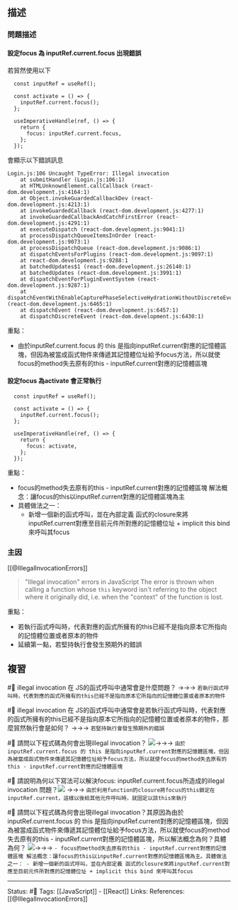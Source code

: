 



## 描述


### 問題描述

#### 設定focus 為 inputRef.current.focus 出現錯誤
若貿然使用以下

```
  const inputRef = useRef();

  const activate = () => {
    inputRef.current.focus();
  };

  useImperativeHandle(ref, () => {
    return {
      focus: inputRef.current.focus,
    };
  });
```

會顯示以下錯誤訊息
```
Login.js:106 Uncaught TypeError: Illegal invocation
    at submitHandler (Login.js:106:1)
    at HTMLUnknownElement.callCallback (react-dom.development.js:4164:1)
    at Object.invokeGuardedCallbackDev (react-dom.development.js:4213:1)
    at invokeGuardedCallback (react-dom.development.js:4277:1)
    at invokeGuardedCallbackAndCatchFirstError (react-dom.development.js:4291:1)
    at executeDispatch (react-dom.development.js:9041:1)
    at processDispatchQueueItemsInOrder (react-dom.development.js:9073:1)
    at processDispatchQueue (react-dom.development.js:9086:1)
    at dispatchEventsForPlugins (react-dom.development.js:9097:1)
    at react-dom.development.js:9288:1
    at batchedUpdates$1 (react-dom.development.js:26140:1)
    at batchedUpdates (react-dom.development.js:3991:1)
    at dispatchEventForPluginEventSystem (react-dom.development.js:9287:1)
    at dispatchEventWithEnableCapturePhaseSelectiveHydrationWithoutDiscreteEventReplay (react-dom.development.js:6465:1)
    at dispatchEvent (react-dom.development.js:6457:1)
    at dispatchDiscreteEvent (react-dom.development.js:6430:1)
```

重點：
- 由於inputRef.current.focus 的 this 是指向inputRef.current對應的記憶體區塊，但因為被當成函式物件來傳遞其記憶體位址給予focus方法，所以就使focus的method失去原有的this - inputRef.current對應的記憶體區塊


#### 設定focus 為activate 會正常執行
```
  const inputRef = useRef();

  const activate = () => {
    inputRef.current.focus();
  };

  useImperativeHandle(ref, () => {
    return {
      focus: activate,
    };
  });
```

重點：
- focus的method失去原有的this - inputRef.current對應的記憶體區塊 解法概念：讓focus的this以inputRef.current對應的記憶體區塊為主
- 具體做法之一：
	- 新增一個新的函式呼叫，並在內部定義 函式的closure來將inputRef.current對應至目前元件所對應的記憶體位址 + implicit this bind 來呼叫其focus
### 主因




[[@IllegalInvocationErrors]]

>  "Illegal invocation" errors in JavaScript
> The error is thrown when calling a function whose `this` keyword isn't referring to the object where it originally did, i.e. when the "context" of the function is lost.


重點：
- 若執行函式呼叫時，代表對應的函式所擁有的this已經不是指向原本它所指向的記憶體位置或者原本的物件
- 延續第一點，若堅持執行會發生預期外的錯誤

## 複習
#🧠 illegal invocation 在 JS的函式呼叫中通常會是什麼問題？ ->->-> `若執行函式呼叫時，代表對應的函式所擁有的this已經不是指向原本它所指向的記憶體位置或者原本的物件`

#🧠 illegal invocation 在 JS的函式呼叫中通常會是若執行函式呼叫時，代表對應的函式所擁有的this已經不是指向原本它所指向的記憶體位置或者原本的物件，那麼貿然執行會是如何？ ->->-> `若堅持執行會發生預期外的錯誤`

#🧠 請問以下程式碼為何會出現illegal invocation？ ![](https://res.cloudinary.com/dqfxgtyoi/image/upload/v1677862783/blog/javascript/this-binding/illegal-invocation-function/illegal-invocation-function-problem_u3slap.png)->->-> `由於inputRef.current.focus 的 this 是指向inputRef.current對應的記憶體區塊，但因為被當成函式物件來傳遞其記憶體位址給予focus方法，所以就使focus的method失去原有的this - inputRef.current對應的記憶體區塊`

#🧠 請說明為何以下寫法可以解決focus: inputRef.current.focus所造成的illegal invocation 問題？![](https://res.cloudinary.com/dqfxgtyoi/image/upload/v1677862782/blog/javascript/this-binding/illegal-invocation-function/illegal-invocation-function-solution_ibtac4.png) ->->-> `由於利用function的closure將focus的this鎖定在inputRef.current，這樣以後給其他元件呼叫時，就固定以該this來執行`


#🧠 請問以下程式碼為何會出現illegal invocation？其原因為由於inputRef.current.focus 的 this 是指向inputRef.current對應的記憶體區塊，但因為被當成函式物件來傳遞其記憶體位址給予focus方法，所以就使focus的method失去原有的this - inputRef.current對應的記憶體區塊，所以解法概念為何？具體為何？ ![](https://res.cloudinary.com/dqfxgtyoi/image/upload/v1677862783/blog/javascript/this-binding/illegal-invocation-function/illegal-invocation-function-problem_u3slap.png)->->-> `- focus的method失去原有的this - inputRef.current對應的記憶體區塊 解法概念：讓focus的this以inputRef.current對應的記憶體區塊為主。具體做法之一： - 新增一個新的函式呼叫，並在內部定義 函式的closure來將inputRef.current對應至目前元件所對應的記憶體位址 + implicit this bind 來呼叫其focus`



---
Status: #🌱 
Tags:
[[JavaScript]] - [[React]]
Links:
References:
[[@IllegalInvocationErrors]]